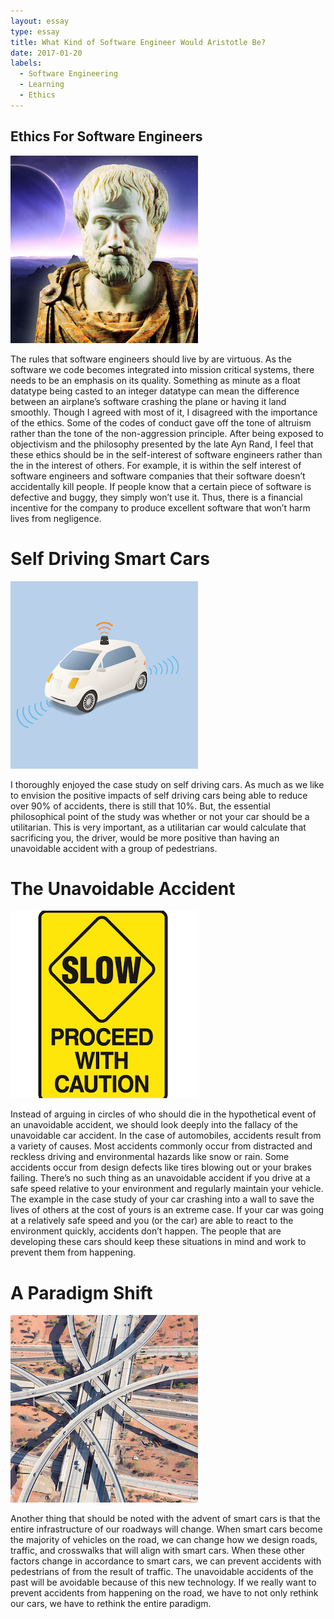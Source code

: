 ```yaml
---
layout: essay
type: essay
title: What Kind of Software Engineer Would Aristotle Be?
date: 2017-01-20
labels:
  - Software Engineering
  - Learning
  - Ethics
---
```


## Ethics For Software Engineers

<img class="ui tiny left circular floated image" src="../images/aristotle.jpg">

The rules that software engineers should live by are virtuous. As the software we code becomes integrated into mission critical systems, there needs to be an emphasis on its quality. Something as minute as a float datatype being casted to an integer datatype can mean the difference between an airplane’s software crashing the plane or having it land smoothly. Though I agreed with most of it, I disagreed with the importance of the ethics. Some of the codes of conduct gave off the tone of altruism rather than the tone of the non-aggression principle. After being exposed to objectivism and the philosophy presented by the late Ayn Rand, I feel that these ethics should be in the self-interest of software engineers rather than the in the interest of others. For example, it is within the self interest of software engineers and software companies that their software doesn’t accidentally kill people. If people know that a certain piece of software is defective and buggy, they simply won’t use it. Thus, there is a financial incentive for the company to produce excellent software that won’t harm lives from negligence.

# Self Driving Smart Cars

<img class="ui tiny left circular floated image" src="../images/car.jpg">

I thoroughly enjoyed the case study on self driving cars. As much as we like to envision the positive impacts of self driving cars being able to reduce over 90% of accidents, there is still that 10%. But, the essential philosophical point of the study was whether or not your car should be a utilitarian. This is very important, as a utilitarian car would calculate that sacrificing you, the driver, would be more positive than having an unavoidable accident with a group of pedestrians.

# The Unavoidable Accident

<img class="ui tiny left circular floated image" src="../images/caution.png">

Instead of arguing in circles of who should die in the hypothetical event of an unavoidable accident, we should look deeply into the fallacy of the unavoidable car accident. In the case of automobiles, accidents result from a variety of causes. Most accidents commonly occur from distracted and reckless driving and environmental hazards like snow or rain. Some accidents occur from design defects like tires blowing out or your brakes failing. There’s no such thing as an unavoidable accident if you drive at a safe speed relative to your environment and regularly maintain your vehicle. The example in the case study of your car crashing into a wall to save the lives of others at the cost of yours is an extreme case. If your car was going at a relatively safe speed and you (or the car) are able to react to the environment quickly, accidents don’t happen. The people that are developing these cars should keep these situations in mind and work to prevent them from happening. 

# A Paradigm Shift
<img class="ui tiny left circular floated image" src="../images/highway.jpg">

Another thing that should be noted with the advent of smart cars is that the entire infrastructure of our roadways will change. When smart cars become the majority of vehicles on the road, we can change how we design roads, traffic, and crosswalks that will align with smart cars. When these other factors change in accordance to smart cars, we can prevent accidents with pedestrians of from the result of traffic. The unavoidable accidents of the past will be avoidable because of this new technology. If we really want to prevent accidents from happening on the road, we have to not only rethink our cars, we have to rethink the entire paradigm. 
